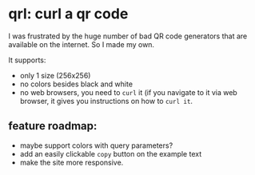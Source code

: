 # qrl: curl a qr code

I was frustrated by the huge number of bad QR code generators that are available on the internet. So I made my own.

It supports:

- only 1 size (256x256)
- no colors besides black and white
- no web browsers, you need to `curl` it (if you navigate to it via web browser, it gives you instructions on how to `curl it`.

## feature roadmap:

- maybe support colors with query parameters?
- add an easily clickable `copy` button on the example text
- make the site more responsive.
